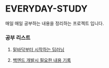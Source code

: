 EVERYDAY-STUDY
==============

매일 매일 공부하는 내용을 정리하는 프로젝트 입니다.

### 공부 리스트

1. [밑바닥부터 시작하는 딥러닝](./deep-learning-from-bottom)

2. [백엔드 개발시 필요한 내용 기록](./backend)

